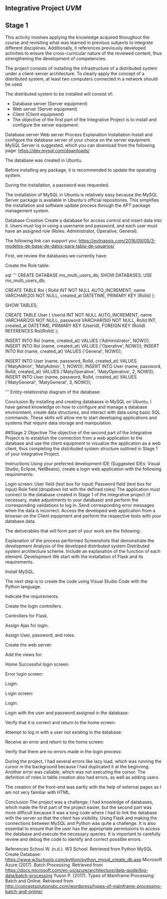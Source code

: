 ## Integrative Project  _UVM_

## Stage 1

This activity involves applying the knowledge acquired throughout the course and revisiting what was learned in previous subjects to integrate different disciplines. Additionally, it references previously developed activities to ensure the cross-curricular nature of the reviewed content, thus strengthening the development of competencies.

The project consists of installing the infrastructure of a distributed system under a client-server architecture. To clearly apply the concept of a distributed system, at least two computers connected in a network should be used.

The distributed system to be installed will consist of:

- Database server (Server equipment)
- Web server (Server equipment)
- Client (Client equipment)
- The objective of the first part of the Integrative Project is to install and configure the server equipment:

Database server
Web server
Process Explanation
Installation
Install and configure the database server of your choice on the server equipment. MySQL Server is suggested, which you can download from the following page: https://dev.mysql.com/downloads/

The database was created in Ubuntu.

Before installing any package, it is recommended to update the operating system.

During the installation, a password was requested.

The installation of MySQL in Ubuntu is relatively easy because the MySQL Server package is available in Ubuntu's official repositories. This simplifies the installation and software update process through the APT package management system.

Database Creation
Create a database for access control and insert data into it. Users must log in using a username and password, and each user must have an assigned role (Roles: Administrator, Operative, General).

The following link can support you: https://evilnapsis.com/2016/09/05/3-modelos-de-base-de-datos-para-tabla-de-usuarios/

First, we review the databases we currently have:

Create the Role table:

sql
'''
CREATE DATABASE ms_multi_users_db;
SHOW DATABASES;
USE ms_multi_users_db;

CREATE TABLE Rol (
RolId INT NOT NULL AUTO_INCREMENT,
name VARCHAR(20) NOT NULL,
created_at DATETIME,
PRIMARY KEY (RolId)
);

SHOW TABLES;

CREATE TABLE User (
UserId INT NOT NULL AUTO_INCREMENT,
name VARCHAR(20) NOT NULL,
password VARCHAR(50) NOT NULL,
RolId INT,
created_at DATETIME,
PRIMARY KEY (UserId),
FOREIGN KEY (RolId) REFERENCES Rol(RolId)
);

INSERT INTO Rol (name, created_at) VALUES ('Administrator', NOW());
INSERT INTO Rol (name, created_at) VALUES ('Operative', NOW());
INSERT INTO Rol (name, created_at) VALUES ('General', NOW());

INSERT INTO User (name, password, RolId, created_at) VALUES ('MatyAdmin', 'MatyAdmin', 1, NOW());
INSERT INTO User (name, password, RolId, created_at) VALUES ('MatyOperative', 'MatyOperative', 2, NOW());
INSERT INTO User (name, password, RolId, created_at) VALUES ('MatyGeneral', 'MatyGeneral', 3, NOW());

'''
Entity-relationship diagram of the database:

Conclusion
By installing and creating databases in MySQL on Ubuntu, I have gained knowledge on how to configure and manage a database environment, create data structures, and interact with data using basic SQL commands. These skills will allow me to start developing applications and systems that require data storage and manipulation.

##Stage 2
Objective
The objective of the second part of the Integrative Project is to establish the connection from a web application to the database and use the client equipment to visualize the application as a web client, thus completing the distributed system structure outlined in Stage 1 of your Integrative Project.

Instructions
Using your preferred development IDE (Suggested IDEs: Visual Studio, Eclipse, NetBeans), create a login web application with the following requirements:

Login screen:
User field (text box for input)
Password field (text box for input)
Role field (dropdown list with the defined roles)
The application must connect to the database created in Stage 1 of the integrative project (if necessary, make adjustments to your database) and perform the corresponding validations to log in.
Send corresponding error messages when the data is incorrect.
Access the developed web application from a browser on the Client equipment and perform the respective tests with your database data.

The deliverables that will form part of your work are the following:

Explanation of the process performed
Screenshots that demonstrate the development
Analysis of the developed distributed system
Distributed system architecture scheme. Include an explanation of the function of each element.
Development
We start with the installation of Flask and its requirements.

Install MySQL.

The next step is to create the code using Visual Studio Code with the Python language.

Indicate the requirements.

Create the login controllers.

Controllers for Flask.

Assign Ajax for login.

Assign User, password, and roles.

Create the web server:

Add the views for:

Home
Successful login screen:

Error login screen:

Login:

Login screen:

Login:

Login with the user and password assigned in the database:

Verify that it is correct and return to the home screen:

Attempt to log in with a user not existing in the database:

Receive an error and return to the home screen:

Verify that there are no errors made in the login process:

During the project, I had several errors like lazy load, which was running the cursor in the background because I had duplicated it at the beginning. Another error was callable, which was not executing the cursor. The definition of roles in table creation also had errors, as well as adding users.

The creation of the front-end was partly with the help of external pages as I am not very familiar with HTML.

Conclusion
The project was a challenge; I had knowledge of databases, which made the first part of the project easier, but the second part was more difficult because it was a long code where I had to link the database with the server so that the client has visibility. Using Flask and making the connections between MySQL and Python was quite a challenge. It is also essential to ensure that the user has the appropriate permissions to access the database and execute the necessary queries. It is important to carefully review and debug the code to identify and correct possible errors.

References
School W. (n.d.). W3 School. Retrieved from Python MySQL Create Database: https://www.w3schools.com/python/python_mysql_create_db.asp
Microsoft Azure (2017). Batch Processing. Retrieved from https://docs.microsoft.com/en-us/azure/architecture/data-guide/big-data/batch-processing
Yuson P. (2017). Types of Mainframe Processing: Batch and Online. Retrieved from http://conceptsolutionsbc.com/wordpress/types-of-mainframe-processing-batch-and-online/
